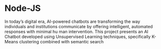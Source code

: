 # Node-JS
 In today’s digital era, AI-powered chatbots are transforming the way individuals and  institutions communicate by offering intelligent, automated responses with minimal hu man intervention. This project presents an AI Chatbot developed using Unsupervised  Learning techniques, specifically K-Means clustering combined with semantic search
